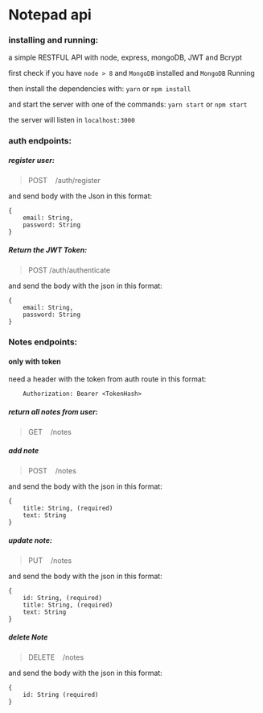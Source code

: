 # Notepad api

### installing and running:
a simple RESTFUL API with node, express, mongoDB, JWT and Bcrypt

first check if you have `node > 8` and `MongoDB` installed and `MongoDB` Running

then install the dependencies with:
`yarn` or `npm install`

and start the server with one of the commands:
`yarn start` or `npm start`

the server will listen in `localhost:3000`

### auth endpoints:

##### register user:
> POST  &nbsp;&nbsp; /auth/register

and send body with the Json in this format:

```
{
    email: String,
    password: String
}
```

##### Return the JWT Token:
> POST  /auth/authenticate

and send the body with the json in this format:

```
{
    email: String,
    password: String
}
```

### Notes endpoints:
#### only with token

need a header with the token from auth route in this format:

```
    Authorization: Bearer <TokenHash>
```

##### return all notes from user:
> GET &nbsp;&nbsp; /notes

##### add note
> POST &nbsp;&nbsp; /notes

and send the body with the json in this format:

```
{
    title: String, (required)
    text: String
}
```

##### update note:
> PUT &nbsp;&nbsp; /notes

and send the body with the json in this format:

```
{
    id: String, (required)
    title: String, (required)
    text: String
}
```

##### delete Note
> DELETE &nbsp;&nbsp; /notes

and send the body with the json in this format:

```
{
    id: String (required)
}
```
